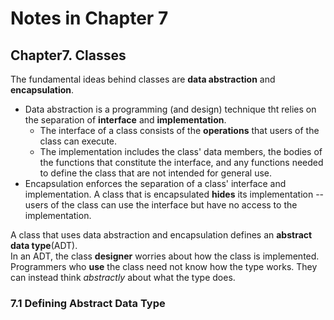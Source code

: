 # Notes in Chapter 7




## Chapter7. Classes

The fundamental ideas behind classes are **data abstraction** and **encapsulation**.
* Data abstraction is a programming (and design) technique tht relies on
  the separation of **interface** and **implementation**.
    * The interface of a class consists of the **operations** that users of the class can execute.
    * The implementation includes the class' data members, the bodies of the functions that constitute the interface,
      and any functions needed to define the class that are not intended for general use.
* Encapsulation enforces the separation of a class' interface and implementation.
  A class that is encapsulated **hides** its implementation -- users of the class can use the interface
  but have no access to the implementation.
  
A class that uses data abstraction and encapsulation defines an **abstract data type**(ADT).  
In an ADT, the class **designer** worries about how the class is implemented.
Programmers who **use** the class need not know how the type works. They can instead think *abstractly* about what the type does.




### 7.1 Defining Abstract Data Type

